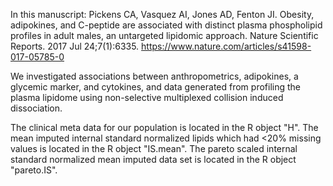 In this manuscript: Pickens CA, Vasquez AI, Jones AD, Fenton JI. Obesity, adipokines, and C-peptide are associated with distinct plasma phospholipid profiles in adult males, an untargeted lipidomic approach. Nature Scientific Reports. 2017 Jul 24;7(1):6335. https://www.nature.com/articles/s41598-017-05785-0


We investigated associations between anthropometrics, adipokines, a glycemic marker, and cytokines, and data generated from profiling the plasma lipidome using non-selective multiplexed collision induced dissociation.

The clinical meta data for our population is located in the R object  "H".  The mean imputed internal standard normalized lipids which had <20% missing values is located in the R object "IS.mean".  The pareto scaled internal standard normalized mean imputed data set is located in the R object "pareto.IS".


